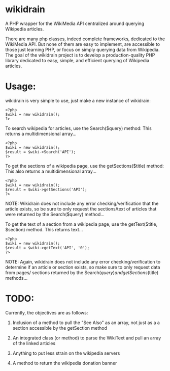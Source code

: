 wikidrain
===================================================================================

A PHP wrapper for the WikiMedia API centralized around querying Wikipedia articles.

There are many php classes, indeed complete frameworks, dedicated to the WikiMedia
API. But none of them are easy to implement, are accessible to those just learning
PHP, or focus on simply querying data from Wikipedia.  The goal of the wikidrain 
project is to develop a production-quality PHP library dedicated to easy, simple, 
and efficient querying of Wikipedia articles.


Usage:
===================================================================================

wikidrain is very simple to use, just make a new instance of wikidrain:

    <?php
    $wiki = new wikidrain();
    ?>

To search wikipedia for articles, use the Search($query) method:
This returns a multidimensional array...

    <?php
    $wiki = new wikidrain();
    $result = $wiki->Search('API');
    ?>

To get the sections of a wikipedia page, use the getSections($title) method:
This also returns a multidimensional array...

    <?php
    $wiki = new wikidrain();
    $result = $wiki->getSections('API');
    ?>

NOTE: Wikidrain does not include any error checking/verification that the article
      exists, so be sure to only request the sections/text of articles that were
      returned by the Search($query) method...

To get the text of a section from a wikipedia page, use the getText($title, $section)
method.
This returns text...

    <?php
    $wiki = new wikidrain();
    $result = $wiki->getText('API', '0');
    ?>

NOTE: Again, wikidrain does not include any error checking/verification to determine
      if an article or section exists, so make sure to only request data from pages/
      sections returned by the Search($query) and getSections($title) methods...

TODO:
===================================================================================

Currently, the objectives are as follows:

1. Inclusion of a method to pull the "See Also" as an array, not just as a a section
   accessible by the getSection method

2. An integrated class (or method) to parse the WikiText and pull an array of the
   linked articles

3. Anything to put less strain on the wikipedia servers

4. A method to return the wikipedia donation banner
